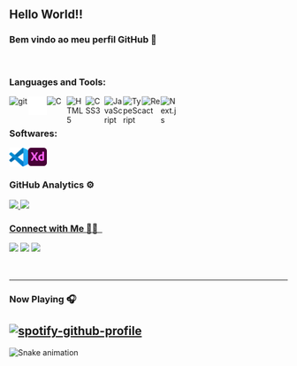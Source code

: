 ## Hello World!!
### Bem vindo ao meu perfil GitHub 👋

<br />

### Languages and Tools:


<a href="https://git-scm.com/" target="_blank"> 
  <img align="left" alt="git" width="34px" src="https://www.vectorlogo.zone/logos/git-scm/git-scm-icon.svg"/> 
</a>
<img align="left" alt="GitHub" width="34px" src="https://github.com/Aakarsh-B/trying-repos/blob/master/github.svg" />
<a href="https://www.cprogramming.com/" target="_blank"> 
  <img align="left" alt="C" width="36px" src="https://cdn.jsdelivr.net/gh/devicons/devicon/icons/c/c-plain.svg"/> 
</a>
<a href="https://www.w3.org/html/" target="_blank">
  <img align="left" alt="HTML5" width="34px" src="https://cdn.jsdelivr.net/gh/devicons/devicon/icons/html5/html5-plain-wordmark.svg" />
</a>
<a href="https://www.w3schools.com/css/" target="_blank">
  <img align="left" alt="CSS3" width="34px" src="https://cdn.jsdelivr.net/gh/devicons/devicon/icons/css3/css3-plain-wordmark.svg" />
 </a>
<a href="https://www.w3schools.com/js/" target="_blank"> 
  <img align="left" alt="JavaScript" width="34px" src="https://cdn.jsdelivr.net/gh/devicons/devicon/icons/javascript/javascript-plain.svg"/> 
</a>
<a href="https://www.typescriptlang.org/" target="_blank"> 
  <img align="left" alt="TypeScript" width="34px" src="https://cdn.jsdelivr.net/gh/devicons/devicon/icons/typescript/typescript-plain.svg"/> 
</a>
<a href="https://pt-br.reactjs.org/" target="_blank"> 
  <img align="left" alt="React" width="34px" src="https://cdn.jsdelivr.net/gh/devicons/devicon/icons/react/react-original-wordmark.svg"/> 
</a>
<a href="https://nextjs.org/" target="_blank"> 
  <img align="left" alt="Next.js" width="34px" src="https://cdn.jsdelivr.net/gh/devicons/devicon/icons/nextjs/nextjs-original.svg" />
</a>           
          


<br />
<br />

### Softwares:

<img align="left" alt="Visual Studio Code" width="34px" src="https://raw.githubusercontent.com/github/explore/80688e429a7d4ef2fca1e82350fe8e3517d3494d/topics/visual-studio-code/visual-studio-code.png" />
<a href="https://www.adobe.com/products/xd.html" target="_blank"> 
  <img align="left" alt="XD" width="34px" src="https://github.com/Aakarsh-B/trying-repos/blob/master/adobexd.png?raw=true"/>
</a> 

<br />
<br />

### GitHub Analytics ⚙️ &nbsp;

<div>
  <a href="https://github.com/abner-bernal">
  <img height="180em" src="http://github-readme-streak-stats.herokuapp.com?user=abner-bernal&hide_border=true&date_format=j%2Fn%5B%2FY%5D&fire=E4405F&background=1F252D&stroke=808080&ring=FF8BA1&currStreakNum=FFFFFF&currStreakLabel=FFFFFF&sideNums=FFFFFF&sideLabels=FFFFFF&dates=AAAAAA"/>
  <img height="180em" src="https://github-readme-stats.vercel.app/api/top-langs/?username=abner-bernal&layout=compact&langs_count=7&hide_border=true&bg_color=1F252DFF&title_color=fff&text_color=fff"/>
</div>

### Connect with Me 🤝🏻 &nbsp;

<div>
  <a href="https://www.linkedin.com/in/abner-bernal/" target="_blank"><img src="https://img.shields.io/badge/-LinkedIn-%230077B5?style=for-the-badge&logo=linkedin&logoColor=white" target="_blank"></a>
  <a href="https://www.instagram.com/abnerbernall/" target="_blank"><img src="https://img.shields.io/badge/-Instagram-%23E4405F?style=for-the-badge&logo=instagram&logoColor=white" target="_blank"></a>
  <a href="mailto:abner_bernal@outlook.com"><img src="https://img.shields.io/badge/Microsoft_Outlook-0078D4?style=for-the-badge&logo=microsoft-outlook&logoColor=white"></a>
</div>


<br />
<br />

---

### Now Playing 🎧

[![spotify-github-profile](https://spotify-github-profile.vercel.app/api/view?uid=22hznljm52gal2lisyspw4cmy&cover_image=true&theme=novatorem&bar_color=53b14f&bar_color_cover=false)](https://github.com/kittinan/spotify-github-profile)
<br/>
---

![Snake animation](https://github.com/abner-bernal/abner-bernal/blob/output/github-contribution-grid-snake.svg)


<!--
**abner-bernal/abner-bernal** is a ✨ _special_ ✨ repository because its `README.md` (this file) appears on your GitHub profile.

Here are some ideas to get you started:

- 🔭 I’m currently working on ...
- 🌱 I’m currently learning ...
- 👯 I’m looking to collaborate on ...
- 🤔 I’m looking for help with ...
- 💬 Ask me about ...
- 📫 How to reach me: ...
- 😄 Pronouns: ...
- ⚡ Fun fact: ...
-->
